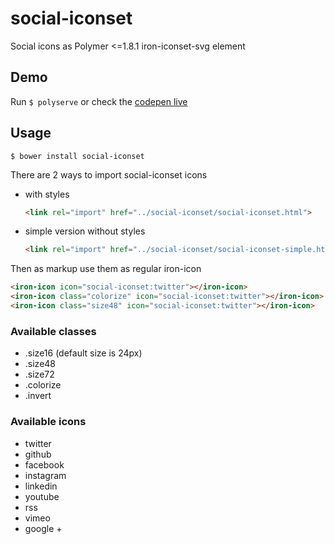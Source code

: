 # social-iconset
Social icons as Polymer <=1.8.1 iron-iconset-svg element

## Demo
Run ```$ polyserve``` or check the [codepen live](http://codepen.io/binaryunit/pen/jrVyPX)

## Usage
```$ bower install social-iconset```

There are 2 ways to import social-iconset icons
- with styles
    ```html
    <link rel="import" href="../social-iconset/social-iconset.html">
    ```
- simple version without styles
    ```html
    <link rel="import" href="../social-iconset/social-iconset-simple.html">
    ```

Then as markup use them as regular iron-icon
```html
<iron-icon icon="social-iconset:twitter"></iron-icon>
<iron-icon class="colorize" icon="social-iconset:twitter"></iron-icon>
<iron-icon class="size48" icon="social-iconset:twitter"></iron-icon>
```

### Available classes
- .size16 (default size is 24px)
- .size48
- .size72
- .colorize
- .invert

### Available icons
- twitter
- github
- facebook
- instagram
- linkedin
- youtube
- rss
- vimeo
- google +
